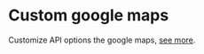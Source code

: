 # Custom google maps

Customize API options the google maps, [see more](http://jeffersondanielss.github.io/custom-google-maps).